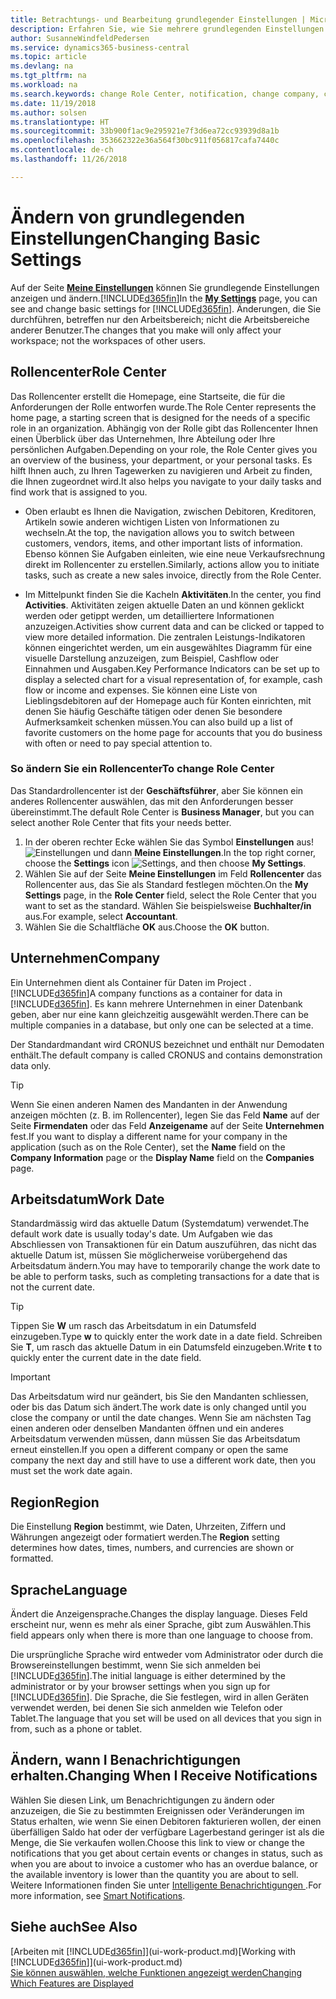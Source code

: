 ```yaml
---
title: Betrachtungs- und Bearbeitung grundlegender Einstellungen | Microsoft Docs
description: Erfahren Sie, wie Sie mehrere grundlegenden Einstellungen einrichten, zum Beispiel im Rollencenter, im Unternehmen oder im Arbeitsdatum.
author: SusanneWindfeldPedersen
ms.service: dynamics365-business-central
ms.topic: article
ms.devlang: na
ms.tgt_pltfrm: na
ms.workload: na
ms.search.keywords: change Role Center, notification, change company, change work date
ms.date: 11/19/2018
ms.author: solsen
ms.translationtype: HT
ms.sourcegitcommit: 33b900f1ac9e295921e7f3d6ea72cc93939d8a1b
ms.openlocfilehash: 353662322e36a564f30bc911f056817cafa7440c
ms.contentlocale: de-ch
ms.lasthandoff: 11/26/2018

---
```

# <a name="changing-basic-settings"></a><span data-ttu-id="0b061-103">Ändern von grundlegenden Einstellungen</span><span class="sxs-lookup"><span data-stu-id="0b061-103">Changing Basic Settings</span></span>
<span data-ttu-id="0b061-104">Auf der Seite [**Meine Einstellungen**](https://businesscentral.dynamics.com?page=9176 "Rufen Sie direkt die Benutzereinstellungsseite in Business Central auf") können Sie grundlegende Einstellungen anzeigen und ändern.[!INCLUDE[d365fin](includes/d365fin_md.md)]</span><span class="sxs-lookup"><span data-stu-id="0b061-104">In the [**My Settings**](https://businesscentral.dynamics.com?page=9176 "Go directly to your user settings page in Business Central") page, you can see and change basic settings for [!INCLUDE[d365fin](includes/d365fin_md.md)].</span></span> <span data-ttu-id="0b061-105">Änderungen, die Sie durchführen, betreffen nur den Arbeitsbereich; nicht die Arbeitsbereiche anderer Benutzer.</span><span class="sxs-lookup"><span data-stu-id="0b061-105">The changes that you make will only affect your workspace; not the workspaces of other users.</span></span>  

## <a name="role-center"></a> <span data-ttu-id="0b061-106">Rollencenter</span><span class="sxs-lookup"><span data-stu-id="0b061-106">Role Center</span></span>
<span data-ttu-id="0b061-107">Das Rollencenter erstellt die Homepage, eine Startseite, die für die Anforderungen der Rolle entworfen wurde.</span><span class="sxs-lookup"><span data-stu-id="0b061-107">The Role Center represents the home page, a starting screen that is designed for the needs of a specific role in an organization.</span></span> <span data-ttu-id="0b061-108">Abhängig von der Rolle gibt das Rollencenter Ihnen einen Überblick über das Unternehmen, Ihre Abteilung oder Ihre persönlichen Aufgaben.</span><span class="sxs-lookup"><span data-stu-id="0b061-108">Depending on your role, the Role Center gives you an overview of the business, your department, or your personal tasks.</span></span> <span data-ttu-id="0b061-109">Es hilft Ihnen auch, zu Ihren Tagewerken zu navigieren und Arbeit zu finden, die Ihnen zugeordnet wird.</span><span class="sxs-lookup"><span data-stu-id="0b061-109">It also helps you navigate to your daily tasks and find work that is assigned to you.</span></span>

-   <span data-ttu-id="0b061-110">Oben erlaubt es Ihnen die Navigation, zwischen Debitoren, Kreditoren, Artikeln sowie anderen wichtigen Listen von Informationen zu wechseln.</span><span class="sxs-lookup"><span data-stu-id="0b061-110">At the top, the navigation allows you to switch between customers, vendors, items, and other important lists of information.</span></span> <span data-ttu-id="0b061-111">Ebenso können Sie Aufgaben einleiten, wie eine neue Verkaufsrechnung direkt im Rollencenter zu erstellen.</span><span class="sxs-lookup"><span data-stu-id="0b061-111">Similarly, actions allow you to initiate tasks, such as create a new sales invoice, directly from the Role Center.</span></span>

-   <span data-ttu-id="0b061-112">Im Mittelpunkt finden Sie die Kacheln **Aktivitäten**.</span><span class="sxs-lookup"><span data-stu-id="0b061-112">In the center, you find **Activities**.</span></span> <span data-ttu-id="0b061-113">Aktivitäten zeigen aktuelle Daten an und können geklickt werden oder getippt werden, um detailliertere Informationen anzuzeigen.</span><span class="sxs-lookup"><span data-stu-id="0b061-113">Activities show current data and can be clicked or tapped to view more detailed information.</span></span> <span data-ttu-id="0b061-114">Die zentralen Leistungs-Indikatoren können eingerichtet werden, um ein ausgewähltes Diagramm für eine visuelle Darstellung anzuzeigen, zum Beispiel, Cashflow oder Einnahmen und Ausgaben.</span><span class="sxs-lookup"><span data-stu-id="0b061-114">Key Performance Indicators can be set up to display a selected chart for a visual representation of, for example, cash flow or income and expenses.</span></span> <span data-ttu-id="0b061-115">Sie können eine Liste von Lieblingsdebitoren auf der Homepage auch für Konten einrichten, mit denen Sie häufig Geschäfte tätigen oder denen Sie besondere Aufmerksamkeit schenken müssen.</span><span class="sxs-lookup"><span data-stu-id="0b061-115">You can also build up a list of favorite customers on the home page for accounts that you do business with often or need to pay special attention to.</span></span>

### <a name="to-change-role-center"></a><span data-ttu-id="0b061-116">So ändern Sie ein Rollencenter</span><span class="sxs-lookup"><span data-stu-id="0b061-116">To change Role Center</span></span>
<span data-ttu-id="0b061-117">Das Standardrollencenter ist der **Geschäftsführer**, aber Sie können ein anderes Rollencenter auswählen, das mit den Anforderungen besser übereinstimmt.</span><span class="sxs-lookup"><span data-stu-id="0b061-117">The default Role Center is **Business Manager**, but you can select another Role Center that fits your needs better.</span></span>
1. <span data-ttu-id="0b061-118">In der oberen rechter Ecke wählen Sie das Symbol **Einstellungen** aus! ![Einstellungen](media/ui-experience/settings_icon_small.png "Einstellungssymbol Rollencenter") und dann **Meine Einstellungen**.</span><span class="sxs-lookup"><span data-stu-id="0b061-118">In the top right corner, choose the **Settings** icon ![Settings](media/ui-experience/settings_icon_small.png "Settings icon for role center"), and then choose **My Settings**.</span></span>
2. <span data-ttu-id="0b061-119">Wählen Sie auf der Seite **Meine Einstellungen** im Feld **Rollencenter** das Rollencenter aus, das Sie als Standard festlegen möchten.</span><span class="sxs-lookup"><span data-stu-id="0b061-119">On the **My Settings** page, in the **Role Center** field, select the Role Center that you want to set as the standard.</span></span> <span data-ttu-id="0b061-120">Wählen Sie beispielsweise **Buchhalter/in** aus.</span><span class="sxs-lookup"><span data-stu-id="0b061-120">For example, select **Accountant**.</span></span>
3. <span data-ttu-id="0b061-121">Wählen Sie die Schaltfläche **OK** aus.</span><span class="sxs-lookup"><span data-stu-id="0b061-121">Choose the **OK** button.</span></span>

## <a name="company"></a><span data-ttu-id="0b061-122">Unternehmen</span><span class="sxs-lookup"><span data-stu-id="0b061-122">Company</span></span>
<span data-ttu-id="0b061-123">Ein Unternehmen dient als Container für Daten im Project .[!INCLUDE[d365fin](includes/d365fin_md.md)]</span><span class="sxs-lookup"><span data-stu-id="0b061-123">A company functions as a container for data in [!INCLUDE[d365fin](includes/d365fin_md.md)].</span></span> <span data-ttu-id="0b061-124">Es kann mehrere Unternehmen in einer Datenbank geben, aber nur eine kann gleichzeitig ausgewählt werden.</span><span class="sxs-lookup"><span data-stu-id="0b061-124">There can be multiple companies in a database, but only one can be selected at a time.</span></span>

<span data-ttu-id="0b061-125">Der Standardmandant wird CRONUS bezeichnet und enthält nur Demodaten enthält.</span><span class="sxs-lookup"><span data-stu-id="0b061-125">The default company is called CRONUS and contains demonstration data only.</span></span>

> [!TIP]  
>   <span data-ttu-id="0b061-126">Wenn Sie einen anderen Namen des Mandanten in der Anwendung anzeigen möchten (z. B. im Rollencenter), legen Sie das Feld **Name** auf der Seite **Firmendaten** oder das Feld **Anzeigename** auf der Seite **Unternehmen** fest.</span><span class="sxs-lookup"><span data-stu-id="0b061-126">If you want to display a different name for your company in the application (such as on the Role Center), set the **Name** field on the **Company Information** page or the **Display Name** field on the **Companies** page.</span></span>  

## <a name="work-date"></a><span data-ttu-id="0b061-127">Arbeitsdatum</span><span class="sxs-lookup"><span data-stu-id="0b061-127">Work Date</span></span>
<span data-ttu-id="0b061-128">Standardmässig wird das aktuelle Datum (Systemdatum) verwendet.</span><span class="sxs-lookup"><span data-stu-id="0b061-128">The default work date is usually today's date.</span></span> <span data-ttu-id="0b061-129">Um Aufgaben wie das Abschliessen von Transaktionen für ein Datum auszuführen, das nicht das aktuelle Datum ist, müssen Sie möglicherweise vorübergehend das Arbeitsdatum ändern.</span><span class="sxs-lookup"><span data-stu-id="0b061-129">You may have to temporarily change the work date to be able to perform tasks, such as completing transactions for a date that is not the current date.</span></span>

> [!TIP]  
>   <span data-ttu-id="0b061-130">Tippen Sie **W** um rasch das Arbeitsdatum in ein Datumsfeld einzugeben.</span><span class="sxs-lookup"><span data-stu-id="0b061-130">Type **w** to quickly enter the work date in a date field.</span></span> <span data-ttu-id="0b061-131">Schreiben Sie **T**, um rasch das aktuelle Datum in ein Datumsfeld einzugeben.</span><span class="sxs-lookup"><span data-stu-id="0b061-131">Write **t** to quickly enter the current date in the date field.</span></span>

> [!IMPORTANT]  
>   <span data-ttu-id="0b061-132">Das Arbeitsdatum wird nur geändert, bis Sie den Mandanten schliessen, oder bis das Datum sich ändert.</span><span class="sxs-lookup"><span data-stu-id="0b061-132">The work date is only changed until you close the company or until the date changes.</span></span> <span data-ttu-id="0b061-133">Wenn Sie am nächsten Tag einen anderen oder denselben Mandanten öffnen und ein anderes Arbeitsdatum verwenden müssen, dann müssen Sie das Arbeitsdatum erneut einstellen.</span><span class="sxs-lookup"><span data-stu-id="0b061-133">If you open a different company or open the same company the next day and still have to use a different work date, then you must set the work date again.</span></span>

## <a name="region"></a> <span data-ttu-id="0b061-134">Region</span><span class="sxs-lookup"><span data-stu-id="0b061-134">Region</span></span>
<span data-ttu-id="0b061-135">Die Einstellung **Region** bestimmt, wie Daten, Uhrzeiten, Ziffern und Währungen angezeigt oder formatiert werden.</span><span class="sxs-lookup"><span data-stu-id="0b061-135">The **Region** setting determines how dates, times, numbers, and currencies are shown or formatted.</span></span>   


## <a name="language"></a> <span data-ttu-id="0b061-136">Sprache</span><span class="sxs-lookup"><span data-stu-id="0b061-136">Language</span></span>
<span data-ttu-id="0b061-137">Ändert die Anzeigensprache.</span><span class="sxs-lookup"><span data-stu-id="0b061-137">Changes the display language.</span></span> <span data-ttu-id="0b061-138">Dieses Feld erscheint nur, wenn es mehr als einer Sprache, gibt zum Auswählen.</span><span class="sxs-lookup"><span data-stu-id="0b061-138">This field appears only when there is more than one language to choose from.</span></span> 

<span data-ttu-id="0b061-139">Die ursprüngliche Sprache wird entweder vom Administrator oder durch die Browsereinstellungen bestimmt, wenn Sie sich anmelden bei [!INCLUDE[d365fin](includes/d365fin_md.md)].</span><span class="sxs-lookup"><span data-stu-id="0b061-139">The initial language is either determined by the administrator or by your browser settings when you sign up for [!INCLUDE[d365fin](includes/d365fin_md.md)].</span></span> <span data-ttu-id="0b061-140">Die Sprache, die Sie festlegen, wird in allen Geräten verwendet werden, bei denen Sie sich anmelden wie Telefon oder Tablet.</span><span class="sxs-lookup"><span data-stu-id="0b061-140">The language that you set will be used on all devices that you sign in from, such as a phone or tablet.</span></span>

## <a name="changing-when-i-receive-notifications"></a><span data-ttu-id="0b061-141">Ändern, wann I Benachrichtigungen erhalten.</span><span class="sxs-lookup"><span data-stu-id="0b061-141">Changing When I Receive Notifications</span></span>
<span data-ttu-id="0b061-142">Wählen Sie diesen Link, um Benachrichtigungen zu ändern oder anzuzeigen, die Sie zu bestimmten Ereignissen oder Veränderungen im Status erhalten, wie wenn Sie einen Debitoren fakturieren wollen, der einen überfälligen Saldo hat oder der verfügbare Lagerbestand geringer ist als die Menge, die Sie verkaufen wollen.</span><span class="sxs-lookup"><span data-stu-id="0b061-142">Choose this link to view or change the notifications that you get about certain events or changes in status, such as when you are about to invoice a customer who has an overdue balance, or the available inventory is lower than the quantity you are about to sell.</span></span> <span data-ttu-id="0b061-143">Weitere Informationen finden Sie unter [Intelligente Benachrichtigungen ](ui-smart-notifications.md).</span><span class="sxs-lookup"><span data-stu-id="0b061-143">For more information, see [Smart Notifications](ui-smart-notifications.md).</span></span>

## <a name="see-also"></a><span data-ttu-id="0b061-144">Siehe auch</span><span class="sxs-lookup"><span data-stu-id="0b061-144">See Also</span></span>
<span data-ttu-id="0b061-145">[Arbeiten mit [!INCLUDE[d365fin](includes/d365fin_md.md)]](ui-work-product.md)</span><span class="sxs-lookup"><span data-stu-id="0b061-145">[Working with [!INCLUDE[d365fin](includes/d365fin_md.md)]](ui-work-product.md)</span></span>  
[<span data-ttu-id="0b061-146">Sie können auswählen, welche Funktionen angezeigt werden</span><span class="sxs-lookup"><span data-stu-id="0b061-146">Changing Which Features are Displayed</span></span>](ui-experiences.md)  

